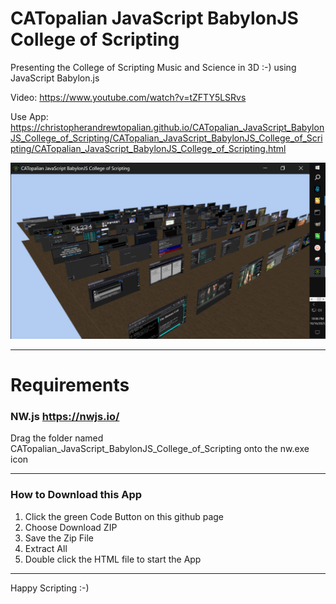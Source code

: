 # CATopalian JavaScript BabylonJS College of Scripting
Presenting the College of Scripting Music and Science in 3D :-) using JavaScript Babylon.js

Video: https://www.youtube.com/watch?v=tZFTY5LSRvs

Use App: https://christopherandrewtopalian.github.io/CATopalian_JavaScript_BabylonJS_College_of_Scripting/CATopalian_JavaScript_BabylonJS_College_of_Scripting/CATopalian_JavaScript_BabylonJS_College_of_Scripting.html

![001](CATopalian_JavaScript_BabylonJS_College_of_Scripting/src/media/textures/screenshots/CATopalian_JavaScript_BabylonJS_College_of_Scripting_001.PNG)

---

# Requirements
### NW.js https://nwjs.io/

Drag the folder named CATopalian_JavaScript_BabylonJS_College_of_Scripting onto the nw.exe icon

---

### How to Download this App
1. Click the green Code Button on this github page
2. Choose Download ZIP
3. Save the Zip File
4. Extract All
5. Double click the HTML file to start the App

---

Happy Scripting :-)

